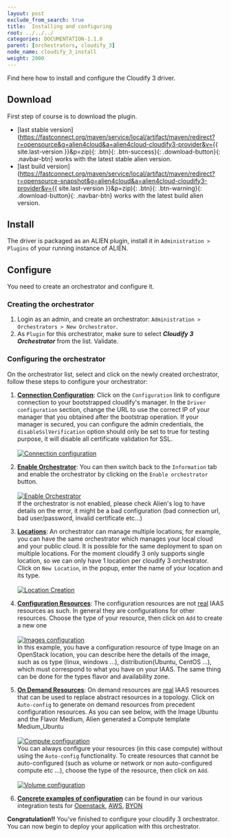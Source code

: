 ```yaml
---
layout: post
exclude_from_search: true
title:  Installing and configuring
root: ../../../
categories: DOCUMENTATION-1.1.0
parent: [orchestrators, cloudify_3]
node_name: cloudify_3_install
weight: 2000
---
```


Find here how to install and configure the Cloudify 3 driver.

## Download ##
First step of course is to download the plugin.

* [last stable version](https://fastconnect.org/maven/service/local/artifact/maven/redirect?r=opensource&g=alien4cloud&a=alien4cloud-cloudify3-provider&v={{ site.last-version }}&p=zip){: .btn}{: .btn-success}{: .download-button}{: .navbar-btn} works with the latest stable alien version.
* [last build version](https://fastconnect.org/maven/service/local/artifact/maven/redirect?r=opensource-snapshot&g=alien4cloud&a=alien4cloud-cloudify3-provider&v={{ site.last-version }}&p=zip){: .btn}{: .btn-warning}{: .download-button}{: .navbar-btn} works with the latest build alien version.

## Install ##
The driver is packaged as an ALIEN plugin, install it in `Administration > Plugins` of your running instance of ALIEN.

## Configure ##
You need to create an orchestrator and configure it.

### Creating the orchestrator ###
1. Login as an admin, and create an orchestrator: `Administration > Orchestrators > New Orchestrator`.
2. As `Plugin` for this orchestrator, make sure to select ***Cloudify 3 Orchestrator*** from the list. Validate.

### Configuring the orchestrator ###
On the orchestrator list, select and click on the newly created orchestrator, follow these steps to configure your orchestrator:

1. **<u>Connection Configuration</u>**: Click on the `Configuration` link to configure connection to your bootstrapped cloudify's manager. 
In the `Driver configuration` section, change the URL to use the correct IP of your manager that you obtained after the bootstrap operation. 
If your manager is secured, you can configure the admin credentials, the `disableSslVerification` option should only be set to true for testing purpose, it will disable all certificate validation for SSL.<br><br>
[![Connection configuration][config_orchestrator_cloudifyConUrl]][config_orchestrator_cloudifyConUrl]<br>

2. **<u>Enable Orchestrator</u>**: You can then switch back to the `Information` tab and enable the orchestrator by clicking on the `Enable orchestrator` button.<br><br>
[![Enable Orchestrator][config_orchestrator_enableOrchestrator]][config_orchestrator_enableOrchestrator]<br>
If the orchestrator is not enabled, please check Alien's log to have details on the error, it might be a bad configuration (bad connection url, bad user/password, invalid certificate etc...)
 
3. **<u>Locations</u>**: An orchestrator can manage multiple locations, for example, you can have the same orchestrator which manages your local cloud and your public cloud.
It is possible for the same deployment to span on multiple locations.
For the moment cloudify 3 only supports single location, so we can only have 1 location per cloudify 3 orchestrator. 
Click on `New Location`, in the popup, enter the name of your location and its type.<br><br>
[![Location Creation][config_orchestrator_createLocation]][config_orchestrator_createLocation]<br>

4. **<u>Configuration Resources</u>**: The configuration resources are not <u>real</u> IAAS resources as such. In general they are configurations for other resources.
Choose the type of your resource, then click on `Add` to create a new one<br><br>
[![Images configuration][config_orchestrator_image]][config_orchestrator_image]<br>
In this example, you have a configuration resource of type Image on an OpenStack location, you can describe here the details of the image, such as os type (linux, windows ...), distribution(Ubuntu, CentOS ...), which must correspond to what you have on your IAAS.
The same thing can be done for the types flavor and availability zone.

5. **<u>On Demand Resources</u>**: On demand resources are <u>real</u> IAAS resources that can be used to replace abstract resources in a topology.
Click on `Auto-config` to generate on demand resources from precedent configuration resources.
As you can see below, with the Image Ubuntu and the Flavor Medium, Alien generated a Compute template Medium_Ubuntu<br><br>
[![Compute configuration][config_orchestrator_compute]][config_orchestrator_compute]<br>
You can always configure your resources (in this case compute) without using the `Auto-config` functionality.
To create resources that cannot be auto-configured (such as volume or network or non auto-configured compute etc ...), choose the type of the resource, then click on `Add`.<br><br>
[![Volume configuration][config_orchestrator_volume]][config_orchestrator_volume]<br>

6. **<u>Concrete examples of configuration</u>** can be found in our various integration tests for [Openstack](https://github.com/alien4cloud/alien4cloud-provider-int-test/tree/1.1.0/src/test/resources/features/cloudify3/openstack), [AWS](https://github.com/alien4cloud/alien4cloud-provider-int-test/tree/1.1.0/src/test/resources/features/cloudify3/amazon), [BYON](https://github.com/alien4cloud/alien4cloud-provider-int-test/tree/1.1.0/src/test/resources/features/cloudify3/byon) 
 
**Congratulation!!** You've finished to configure your cloudify 3 orchestrator. You can now begin to deploy your application with this orchestrator.

[config_orchestrator_cloudifyConUrl]: ../../images/cloudify3_driver/config_orchestrator_cloudifyConUrl.png  "Connection configuration"

[config_orchestrator_enableOrchestrator]: ../../images/cloudify3_driver/config_orchestrator_enableOrchestrator.png  "Enable orchestrator"

[config_orchestrator_createLocation]: ../../images/cloudify3_driver/config_orchestrator_createLocation.png  "Create location"

[config_orchestrator_image]: ../../images/cloudify3_driver/config_orchestrator_image.png  "Image"

[config_orchestrator_compute]: ../../images/cloudify3_driver/config_orchestrator_compute.png  "Compute"

[config_orchestrator_volume]: ../../images/cloudify3_driver/config_orchestrator_volume.png  "Volume"
